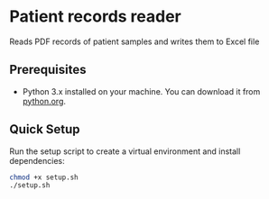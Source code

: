 # Patient records reader

Reads PDF records of patient samples and writes them to Excel file
## Prerequisites

- Python 3.x installed on your machine. You can download it from [python.org](https://www.python.org/downloads/).

## Quick Setup

Run the setup script to create a virtual environment and install dependencies:

```bash
chmod +x setup.sh
./setup.sh